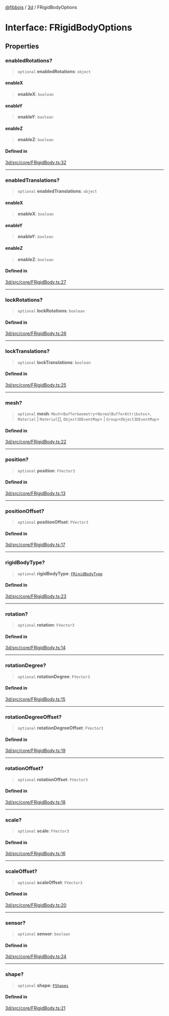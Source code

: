 [@fibbojs](/api/index) / [3d](/api/3d) / FRigidBodyOptions

# Interface: FRigidBodyOptions

## Properties

### enabledRotations?

> `optional` **enabledRotations**: `object`

#### enableX

> **enableX**: `boolean`

#### enableY

> **enableY**: `boolean`

#### enableZ

> **enableZ**: `boolean`

#### Defined in

[3d/src/core/FRigidBody.ts:32](https://github.com/fibbojs/fibbo/blob/ab9e99b1ad4aed8e9a4d4f1553a9997678261528/packages/3d/src/core/FRigidBody.ts#L32)

***

### enabledTranslations?

> `optional` **enabledTranslations**: `object`

#### enableX

> **enableX**: `boolean`

#### enableY

> **enableY**: `boolean`

#### enableZ

> **enableZ**: `boolean`

#### Defined in

[3d/src/core/FRigidBody.ts:27](https://github.com/fibbojs/fibbo/blob/ab9e99b1ad4aed8e9a4d4f1553a9997678261528/packages/3d/src/core/FRigidBody.ts#L27)

***

### lockRotations?

> `optional` **lockRotations**: `boolean`

#### Defined in

[3d/src/core/FRigidBody.ts:26](https://github.com/fibbojs/fibbo/blob/ab9e99b1ad4aed8e9a4d4f1553a9997678261528/packages/3d/src/core/FRigidBody.ts#L26)

***

### lockTranslations?

> `optional` **lockTranslations**: `boolean`

#### Defined in

[3d/src/core/FRigidBody.ts:25](https://github.com/fibbojs/fibbo/blob/ab9e99b1ad4aed8e9a4d4f1553a9997678261528/packages/3d/src/core/FRigidBody.ts#L25)

***

### mesh?

> `optional` **mesh**: `Mesh`\<`BufferGeometry`\<`NormalBufferAttributes`\>, `Material` \| `Material`[], `Object3DEventMap`\> \| `Group`\<`Object3DEventMap`\>

#### Defined in

[3d/src/core/FRigidBody.ts:22](https://github.com/fibbojs/fibbo/blob/ab9e99b1ad4aed8e9a4d4f1553a9997678261528/packages/3d/src/core/FRigidBody.ts#L22)

***

### position?

> `optional` **position**: `FVector3`

#### Defined in

[3d/src/core/FRigidBody.ts:13](https://github.com/fibbojs/fibbo/blob/ab9e99b1ad4aed8e9a4d4f1553a9997678261528/packages/3d/src/core/FRigidBody.ts#L13)

***

### positionOffset?

> `optional` **positionOffset**: `FVector3`

#### Defined in

[3d/src/core/FRigidBody.ts:17](https://github.com/fibbojs/fibbo/blob/ab9e99b1ad4aed8e9a4d4f1553a9997678261528/packages/3d/src/core/FRigidBody.ts#L17)

***

### rigidBodyType?

> `optional` **rigidBodyType**: [`FRigidBodyType`](../enumerations/FRigidBodyType.md)

#### Defined in

[3d/src/core/FRigidBody.ts:23](https://github.com/fibbojs/fibbo/blob/ab9e99b1ad4aed8e9a4d4f1553a9997678261528/packages/3d/src/core/FRigidBody.ts#L23)

***

### rotation?

> `optional` **rotation**: `FVector3`

#### Defined in

[3d/src/core/FRigidBody.ts:14](https://github.com/fibbojs/fibbo/blob/ab9e99b1ad4aed8e9a4d4f1553a9997678261528/packages/3d/src/core/FRigidBody.ts#L14)

***

### rotationDegree?

> `optional` **rotationDegree**: `FVector3`

#### Defined in

[3d/src/core/FRigidBody.ts:15](https://github.com/fibbojs/fibbo/blob/ab9e99b1ad4aed8e9a4d4f1553a9997678261528/packages/3d/src/core/FRigidBody.ts#L15)

***

### rotationDegreeOffset?

> `optional` **rotationDegreeOffset**: `FVector3`

#### Defined in

[3d/src/core/FRigidBody.ts:19](https://github.com/fibbojs/fibbo/blob/ab9e99b1ad4aed8e9a4d4f1553a9997678261528/packages/3d/src/core/FRigidBody.ts#L19)

***

### rotationOffset?

> `optional` **rotationOffset**: `FVector3`

#### Defined in

[3d/src/core/FRigidBody.ts:18](https://github.com/fibbojs/fibbo/blob/ab9e99b1ad4aed8e9a4d4f1553a9997678261528/packages/3d/src/core/FRigidBody.ts#L18)

***

### scale?

> `optional` **scale**: `FVector3`

#### Defined in

[3d/src/core/FRigidBody.ts:16](https://github.com/fibbojs/fibbo/blob/ab9e99b1ad4aed8e9a4d4f1553a9997678261528/packages/3d/src/core/FRigidBody.ts#L16)

***

### scaleOffset?

> `optional` **scaleOffset**: `FVector3`

#### Defined in

[3d/src/core/FRigidBody.ts:20](https://github.com/fibbojs/fibbo/blob/ab9e99b1ad4aed8e9a4d4f1553a9997678261528/packages/3d/src/core/FRigidBody.ts#L20)

***

### sensor?

> `optional` **sensor**: `boolean`

#### Defined in

[3d/src/core/FRigidBody.ts:24](https://github.com/fibbojs/fibbo/blob/ab9e99b1ad4aed8e9a4d4f1553a9997678261528/packages/3d/src/core/FRigidBody.ts#L24)

***

### shape?

> `optional` **shape**: [`FShapes`](../enumerations/FShapes.md)

#### Defined in

[3d/src/core/FRigidBody.ts:21](https://github.com/fibbojs/fibbo/blob/ab9e99b1ad4aed8e9a4d4f1553a9997678261528/packages/3d/src/core/FRigidBody.ts#L21)
